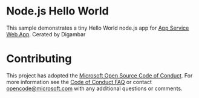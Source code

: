 # Node.js Hello World

This sample demonstrates a tiny Hello World node.js app for [App Service Web App](https://docs.microsoft.com/azure/app-service-web). Cerated by Digambar

# Contributing

This project has adopted the [Microsoft Open Source Code of Conduct](https://opensource.microsoft.com/codeofconduct/). For more information see the [Code of Conduct FAQ](https://opensource.microsoft.com/codeofconduct/faq/) or contact [opencode@microsoft.com](mailto:opencode@microsoft.com) with any additional questions or comments.
